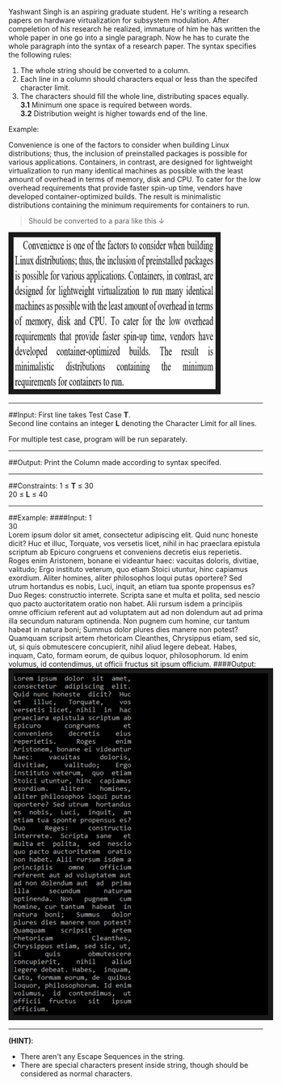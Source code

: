 Yashwant Singh is an aspiring graduate student. He's writing a research papers on hardware virtualization for subsystem modulation. After compeletion of his research he realized, immature of him he has written the whole paper in one go into a single paragraph. Now he has to curate the whole paragraph into the syntax of a research paper. The syntax specifies the following rules:

1. The whole string should be converted to a column.
2. Each line in a column should characters equal or less than the specifed character limit.
3. The characters should fill the whole line, distributing spaces equally.  
	**3.1** Minimum one space is required between words.  
	**3.2** Distribution weight is higher towards end of the line.  

Example:

Convenience is one of the factors to consider when building Linux distributions; thus, the inclusion of preinstalled packages is possible for various applications. Containers, in contrast, are designed for lightweight virtualization to run many identical machines as possible with the least amount of overhead in terms of memory, disk and CPU. To cater for the low overhead requirements that provide faster spin-up time, vendors have developed container-optimized builds. The result is minimalistic distributions containing the minimum requirements for containers to run.

> Should be converted to a para like this &#8595;

<img src="https://raw.githubusercontent.com/aniruddha0pandey/Code-Archive/master/Author/Syntax_Mafia/para.PNG" alt="foreground" width="400" height="300" border="10" />

---------
##Input:
First line takes Test Case **T**.  
Second line contains an integer **L** denoting the Character Limit for all lines.  
  
For multiple test case, program will be run separately.

---------
##Output:
Print the Column made according to syntax specifed.

---------
##Constraints:
1 ≤ **T** ≤ 30  
20 ≤ **L** ≤ 40  

---------
##Example:
####Input:
1  
30  
Lorem ipsum dolor sit amet, consectetur adipiscing elit. Quid nunc honeste dicit? Huc et illuc, Torquate, vos versetis licet, nihil in hac praeclara epistula scriptum ab Epicuro congruens et conveniens decretis eius reperietis. Roges enim Aristonem, bonane ei videantur haec: vacuitas doloris, divitiae, valitudo; Ergo instituto veterum, quo etiam Stoici utuntur, hinc capiamus exordium. Aliter homines, aliter philosophos loqui putas oportere? Sed utrum hortandus es nobis, Luci, inquit, an etiam tua sponte propensus es? Duo Reges: constructio interrete. Scripta sane et multa et polita, sed nescio quo pacto auctoritatem oratio non habet. Alii rursum isdem a principiis omne officium referent aut ad voluptatem aut ad non dolendum aut ad prima illa secundum naturam optinenda. Non pugnem cum homine, cur tantum habeat in natura boni; Summus dolor plures dies manere non potest? Quamquam scripsit artem rhetoricam Cleanthes, Chrysippus etiam, sed sic, ut, si quis obmutescere concupierit, nihil aliud legere debeat. Habes, inquam, Cato, formam eorum, de quibus loquor, philosophorum. Id enim volumus, id contendimus, ut officii fructus sit ipsum officium.
####Output:
<img src="https://raw.githubusercontent.com/aniruddha0pandey/Code-Archive/master/Author/Syntax_Mafia/sol.PNG" alt="foreground" border="10" />  
 
---------
**(HINT)**:  
- There aren't any Escape Sequences in the string.
- There are special characters present inside string, though should be considered as normal characters.
